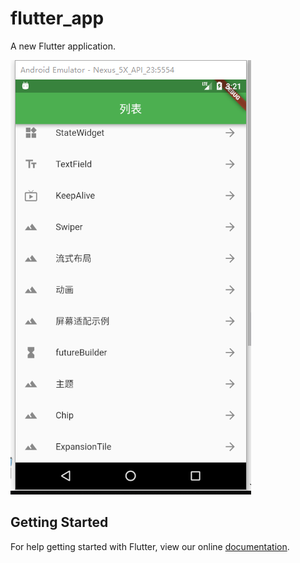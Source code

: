# flutter_app

A new Flutter application.

![效果](./images/a.png)
## Getting Started

For help getting started with Flutter, view our online
[documentation](https://flutter.io/).
